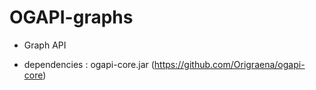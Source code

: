 OGAPI-graphs
============

* Graph API

* dependencies :
ogapi-core.jar (https://github.com/Origraena/ogapi-core)

